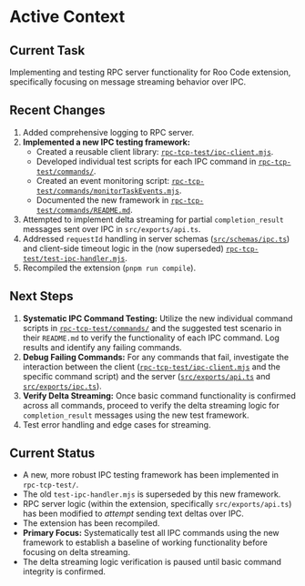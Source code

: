 # Active Context

## Current Task

Implementing and testing RPC server functionality for Roo Code extension, specifically focusing on message streaming behavior over IPC.

## Recent Changes

1. Added comprehensive logging to RPC server.
2. **Implemented a new IPC testing framework:**
    - Created a reusable client library: [`rpc-tcp-test/ipc-client.mjs`](rpc-tcp-test/ipc-client.mjs).
    - Developed individual test scripts for each IPC command in [`rpc-tcp-test/commands/`](rpc-tcp-test/commands/).
    - Created an event monitoring script: [`rpc-tcp-test/commands/monitorTaskEvents.mjs`](rpc-tcp-test/commands/monitorTaskEvents.mjs).
    - Documented the new framework in [`rpc-tcp-test/commands/README.md`](rpc-tcp-test/commands/README.md).
3. Attempted to implement delta streaming for partial `completion_result` messages sent over IPC in `src/exports/api.ts`.
4. Addressed `requestId` handling in server schemas ([`src/schemas/ipc.ts`](src/schemas/ipc.ts)) and client-side timeout logic in the (now superseded) [`rpc-tcp-test/test-ipc-handler.mjs`](rpc-tcp-test/test-ipc-handler.mjs).
5. Recompiled the extension (`pnpm run compile`).

## Next Steps

1.  **Systematic IPC Command Testing:** Utilize the new individual command scripts in [`rpc-tcp-test/commands/`](rpc-tcp-test/commands/) and the suggested test scenario in their `README.md` to verify the functionality of each IPC command. Log results and identify any failing commands.
2.  **Debug Failing Commands:** For any commands that fail, investigate the interaction between the client ([`rpc-tcp-test/ipc-client.mjs`](rpc-tcp-test/ipc-client.mjs) and the specific command script) and the server ([`src/exports/api.ts`](src/exports/api.ts) and [`src/exports/ipc.ts`](src/exports/ipc.ts)).
3.  **Verify Delta Streaming:** Once basic command functionality is confirmed across all commands, proceed to verify the delta streaming logic for `completion_result` messages using the new test framework.
4.  Test error handling and edge cases for streaming.

## Current Status

- A new, more robust IPC testing framework has been implemented in `rpc-tcp-test/`.
- The old `test-ipc-handler.mjs` is superseded by this new framework.
- RPC server logic (within the extension, specifically `src/exports/api.ts`) has been modified to _attempt_ sending text deltas over IPC.
- The extension has been recompiled.
- **Primary Focus:** Systematically test all IPC commands using the new framework to establish a baseline of working functionality before focusing on delta streaming.
- The delta streaming logic verification is paused until basic command integrity is confirmed.
